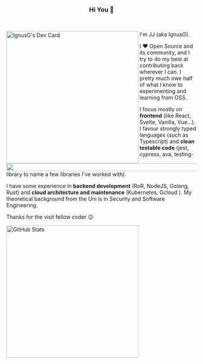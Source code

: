 <div>
  <h3 align="center">Hi You 👋</h3>
  <br />
  <a href="https://app.daily.dev/IgnusG">
    <p>
      <!-- If you like reading dev news and find this card cool, here's a link that tells you more :) https://changelog.daily.dev/devcard-201281 -->
      <img align="left" src="https://api.daily.dev/devcards/4a221d409db840ed9618499dbb540e11.png?r=wfb" width="350" alt="IgnusG's Dev Card" />
    </p>
  </a>
</div>

<!-- Just a blank png as an aligned spacer for mobile screens -->
<a href="#"><img align="left" height="20" width="10000" src="https://upload.wikimedia.org/wikipedia/commons/4/48/BLANK_ICON.png" /></a>

I'm JJ (aka IgnusG). <!-- Hello there sneaky source code viewer, enjoy the stay ;) --> 

I ❤ Open Source and its community, and I try to do my best at contributing back wherever I can. I pretty much owe half of what I know to experimenting and learning from OSS.

I focus mostly on <strong>frontend</strong> (like React, Svelte, Vanilla, Vue...). I favour strongly typed languages (such as Typescript<!-- Why are there so many libraries without types?! :( -->) and <strong>clean testable code</strong> (jest, cypress, ava, testing-library to name a few libraries I've worked with). 
  
I have some experience in <strong>backend development</strong> (RoR, NodeJS, Golang, Rust) and <strong>cloud architecture and maintenance</strong> (Kubernetes, Gcloud <!-- And Azure, but since my last login attempt I'm still waiting for my OTP Email. 2 years and counting... -->). My theoretical background from the Uni is in Security and Software Engineering. 
  
Thanks for the visit fellow coder 😉 <!-- If you've made it this far, here is a cookie for you 🍪 --> 

<a href="https://github.com/IgnusG"><img alt="GitHub Stats" src="https://github-readme-stats.vercel.app/api?username=ignusg&show_icons=true&hide_title=true&count_private=true&text_color=ffffff&bg_color=0d1217&icon_color=2a6eca&border_color=919496&border_radius=25" width="350" /></a>
<!-- Courtesy of Anurag Hazra https://github.com/anuraghazra/github-readme-stats -->

